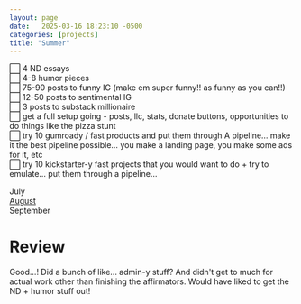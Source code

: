 ```yaml
---
layout: page
date:   2025-03-16 18:23:10 -0500
categories: [projects]
title: "Summer"
---
```

⬜ 4 ND essays  
⬜ 4-8 humor pieces   
⬜ 75-90 posts to funny IG (make em super funny!! as funny as you can!!)   
⬜ 12-50 posts to sentimental IG   
⬜ 3 posts to substack millionaire   
⬜ get a full setup going - posts, llc, stats, donate buttons, opportunities to do things like the pizza stunt  
⬜ try 10 gumroady / fast products and put them through A pipeline… make it the best pipeline possible…    you make a landing page, you make some ads for it, etc  
⬜ try 10 kickstarter-y fast projects that you would want to do + try to emulate… put them through a    pipeline…   


July  
[August](https://lilya2148.github.io/projects/2025/03/16/august-2025.html)  
September  

# Review
Good...! Did a bunch of like... admin-y stuff? And didn't get to much for actual work other than finishing the affirmators. Would have liked to get the ND + humor stuff out! 